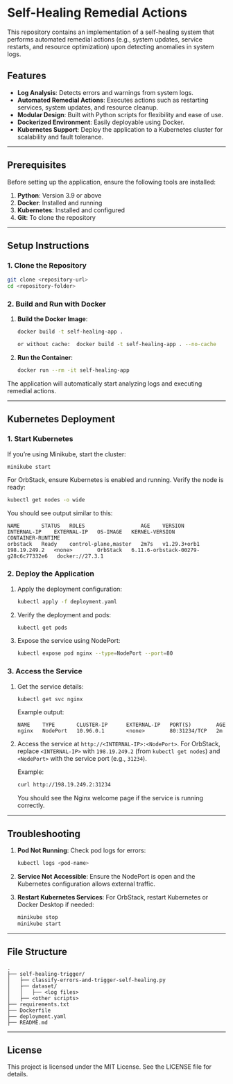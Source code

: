 
# Self-Healing Remedial Actions

This repository contains an implementation of a self-healing system that performs automated remedial actions (e.g., system updates, service restarts, and resource optimization) upon detecting anomalies in system logs.

## Features

- **Log Analysis**: Detects errors and warnings from system logs.
- **Automated Remedial Actions**: Executes actions such as restarting services, system updates, and resource cleanup.
- **Modular Design**: Built with Python scripts for flexibility and ease of use.
- **Dockerized Environment**: Easily deployable using Docker.
- **Kubernetes Support**: Deploy the application to a Kubernetes cluster for scalability and fault tolerance.

---

## Prerequisites

Before setting up the application, ensure the following tools are installed:

1. **Python**: Version 3.9 or above
2. **Docker**: Installed and running
3. **Kubernetes**: Installed and configured
4. **Git**: To clone the repository

---

## Setup Instructions

### 1. Clone the Repository

```bash
git clone <repository-url>
cd <repository-folder>
```

### 2. Build and Run with Docker

1. **Build the Docker Image**:

   ```bash
   docker build -t self-healing-app . 
   
   or without cache:  docker build -t self-healing-app . --no-cache
   ```

2. **Run the Container**:

   ```bash
   docker run --rm -it self-healing-app
   ```

The application will automatically start analyzing logs and executing remedial actions.

---

## Kubernetes Deployment

### 1. Start Kubernetes

If you’re using Minikube, start the cluster:

```bash
minikube start
```

For OrbStack, ensure Kubernetes is enabled and running. Verify the node is ready:

```bash
kubectl get nodes -o wide
```

You should see output similar to this:

```plaintext
NAME       STATUS   ROLES                  AGE    VERSION        INTERNAL-IP    EXTERNAL-IP   OS-IMAGE   KERNEL-VERSION                        CONTAINER-RUNTIME
orbstack   Ready    control-plane,master   2m7s   v1.29.3+orb1   198.19.249.2   <none>        OrbStack   6.11.6-orbstack-00279-g28c6c77332e6   docker://27.3.1
```

### 2. Deploy the Application

1. Apply the deployment configuration:

   ```bash
   kubectl apply -f deployment.yaml
   ```

2. Verify the deployment and pods:

   ```bash
   kubectl get pods
   ```

3. Expose the service using NodePort:

   ```bash
   kubectl expose pod nginx --type=NodePort --port=80
   ```

### 3. Access the Service

1. Get the service details:

   ```bash
   kubectl get svc nginx
   ```

   Example output:

   ```plaintext
   NAME    TYPE       CLUSTER-IP      EXTERNAL-IP   PORT(S)        AGE
   nginx   NodePort   10.96.0.1       <none>        80:31234/TCP   2m
   ```

2. Access the service at `http://<INTERNAL-IP>:<NodePort>`. For OrbStack, replace `<INTERNAL-IP>` with `198.19.249.2` (from `kubectl get nodes`) and `<NodePort>` with the service port (e.g., `31234`).

   Example:

   ```bash
   curl http://198.19.249.2:31234
   ```

   You should see the Nginx welcome page if the service is running correctly.

---

## Troubleshooting

1. **Pod Not Running**: Check pod logs for errors:

   ```bash
   kubectl logs <pod-name>
   ```

2. **Service Not Accessible**: Ensure the NodePort is open and the Kubernetes configuration allows external traffic.

3. **Restart Kubernetes Services**: For OrbStack, restart Kubernetes or Docker Desktop if needed:

   ```bash
   minikube stop
   minikube start
   ```

---

## File Structure

```
.
├── self-healing-trigger/
│   ├── classify-errors-and-trigger-self-healing.py
│   ├── dataset/
│   │   ├── <log files>
│   ├── <other scripts>
├── requirements.txt
├── Dockerfile
├── deployment.yaml
├── README.md
```

---

## License

This project is licensed under the MIT License. See the LICENSE file for details.
